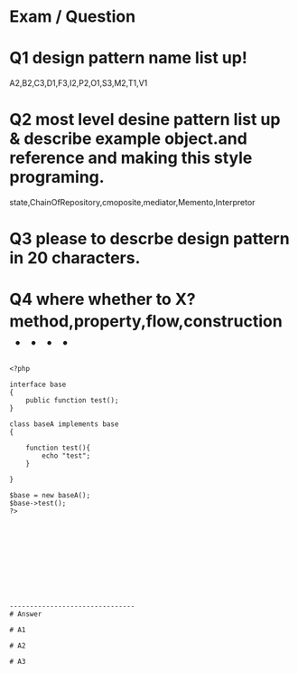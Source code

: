 # Exam / Question

# Q1 design pattern name list up!

A2,B2,C3,D1,F3,I2,P2,O1,S3,M2,T1,V1

# Q2 most level desine pattern list up & describe example object.and reference and making this style programing.

state,ChainOfRepository,cmoposite,mediator,Memento,Interpretor


# Q3 please to descrbe design pattern in 20 characters.


# Q4 where whether to X? method,property,flow,construction　・・・・


```
<?php

interface base
{
    public function test();    
}

class baseA implements base
{

    function test(){
        echo "test";
    }
    
}

$base = new baseA();
$base->test();
?>

```




```










-------------------------------
# Answer

# A1

# A2

# A3




